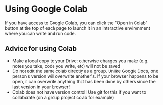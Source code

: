 # Using Google Colab 

If you have access to Google Colab,
you can click the "Open in Colab" button at the top of each page to launch it in an interactive environment where you can write and run code.

## Advice for using Colab
*  Make a local copy to your Drive: otherwise changes you make (e.g. notes you take, code you write, etc) will not be saved
*  Do not edit the same colab directly as a group. Unlike Google Docs, one person's version will overwrite another's. If your browser happens to be open, it can overwrite anything that has been done by others since the last version in your browser!
*  Colab does not have version control! Use git for this if you want to collaborate (on a group project colab for example)



